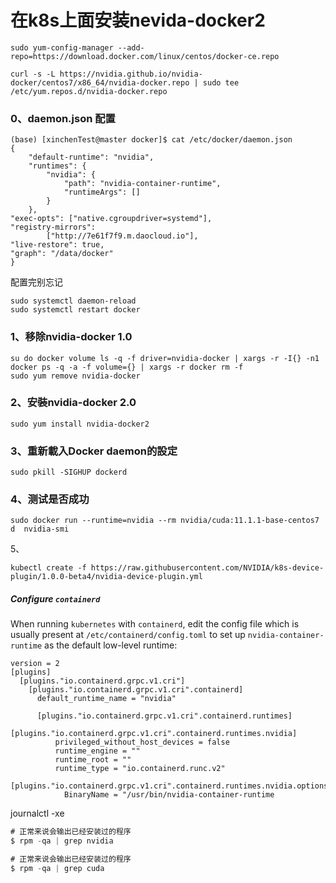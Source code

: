 # 在k8s上面安装nevida-docker2

```
sudo yum-config-manager --add-repo=https://download.docker.com/linux/centos/docker-ce.repo
```

```
curl -s -L https://nvidia.github.io/nvidia-docker/centos7/x86_64/nvidia-docker.repo | sudo tee /etc/yum.repos.d/nvidia-docker.repo 
```



### 0、daemon.json 配置



```
(base) [xinchenTest@master docker]$ cat /etc/docker/daemon.json 
{
    "default-runtime": "nvidia",
    "runtimes": {
        "nvidia": {
            "path": "nvidia-container-runtime",
            "runtimeArgs": []
        }
    },
"exec-opts": ["native.cgroupdriver=systemd"],
"registry-mirrors":
        ["http://7e61f7f9.m.daocloud.io"],
"live-restore": true,
"graph": "/data/docker"
}
```

配置完别忘记

```
sudo systemctl daemon-reload
sudo systemctl restart docker
```



### 1、移除nvidia-docker 1.0

```
su do docker volume ls -q -f driver=nvidia-docker | xargs -r -I{} -n1 docker ps -q -a -f volume={} | xargs -r docker rm -f
sudo yum remove nvidia-docker
```

###  2、安裝nvidia-docker 2.0

```
sudo yum install nvidia-docker2
```

### 3、重新載入Docker daemon的設定

```
sudo pkill -SIGHUP dockerd
```

### 4、测试是否成功

```
sudo docker run --runtime=nvidia --rm nvidia/cuda:11.1.1-base-centos7 d  nvidia-smi
```

5、

```
kubectl create -f https://raw.githubusercontent.com/NVIDIA/k8s-device-plugin/1.0.0-beta4/nvidia-device-plugin.yml
```



##### Configure `containerd`

When running `kubernetes` with `containerd`, edit the config file which is usually present at `/etc/containerd/config.toml` to set up `nvidia-container-runtime` as the default low-level runtime:

```
version = 2
[plugins]
  [plugins."io.containerd.grpc.v1.cri"]
    [plugins."io.containerd.grpc.v1.cri".containerd]
      default_runtime_name = "nvidia"

      [plugins."io.containerd.grpc.v1.cri".containerd.runtimes]
        [plugins."io.containerd.grpc.v1.cri".containerd.runtimes.nvidia]
          privileged_without_host_devices = false
          runtime_engine = ""
          runtime_root = ""
          runtime_type = "io.containerd.runc.v2"
          [plugins."io.containerd.grpc.v1.cri".containerd.runtimes.nvidia.options]
            BinaryName = "/usr/bin/nvidia-container-runtime
```

journalctl -xe

```go
# 正常来说会输出已经安装过的程序
$ rpm -qa | grep nvidia

# 正常来说会输出已经安装过的程序
$ rpm -qa | grep cuda
```
